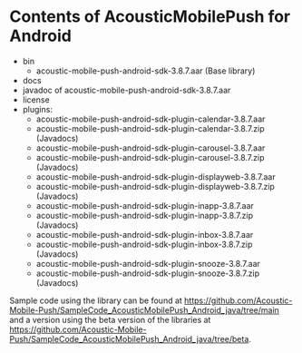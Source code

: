 # Contents of AcousticMobilePush for Android

- bin
  - acoustic-mobile-push-android-sdk-3.8.7.aar (Base library)
- docs
 - javadoc of acoustic-mobile-push-android-sdk-3.8.7.aar
- license 
- plugins:
  - acoustic-mobile-push-android-sdk-plugin-calendar-3.8.7.aar
  - acoustic-mobile-push-android-sdk-plugin-calendar-3.8.7.zip (Javadocs)
  - acoustic-mobile-push-android-sdk-plugin-carousel-3.8.7.aar
  - acoustic-mobile-push-android-sdk-plugin-carousel-3.8.7.zip (Javadocs)
  - acoustic-mobile-push-android-sdk-plugin-displayweb-3.8.7.aar
  - acoustic-mobile-push-android-sdk-plugin-displayweb-3.8.7.zip (Javadocs)
  - acoustic-mobile-push-android-sdk-plugin-inapp-3.8.7.aar
  - acoustic-mobile-push-android-sdk-plugin-inapp-3.8.7.zip (Javadocs)
  - acoustic-mobile-push-android-sdk-plugin-inbox-3.8.7.aar
  - acoustic-mobile-push-android-sdk-plugin-inbox-3.8.7.zip (Javadocs)
  - acoustic-mobile-push-android-sdk-plugin-snooze-3.8.7.aar
  - acoustic-mobile-push-android-sdk-plugin-snooze-3.8.7.zip (Javadocs)

Sample code using the library can be found at https://github.com/Acoustic-Mobile-Push/SampleCode_AcousticMobilePush_Android_java/tree/main and a version using the beta version of the libraries at https://github.com/Acoustic-Mobile-Push/SampleCode_AcousticMobilePush_Android_java/tree/beta.

